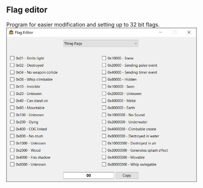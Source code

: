 ## Flag editor
Program for easier modification and setting up to 32 bit flags.
![alt ife](data/img/ss.jpg)
